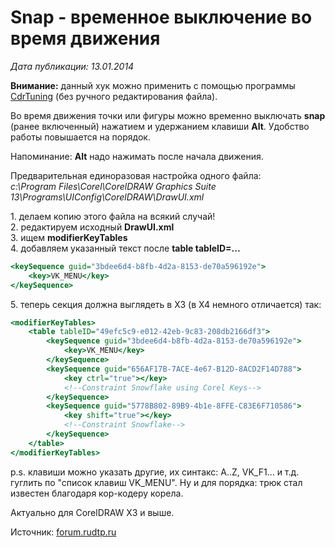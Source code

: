 # Snap - временное выключение во время движения

_Дата публикации: 13.01.2014_

**Внимание:** данный хук можно применить с помощью программы [CdrTuning](http://cdrpro.ru/macros/) (без ручного редактирования файла).

Во время движения точки или фигуры можно временно выключать **snap** (ранее включенный) нажатием и удержанием клавиши **Alt**. Удобство работы повышается на порядок.

Напоминание: **Alt** надо нажимать после начала движения.

Предварительная единоразовая настройка одного файла:  
_c:\Program Files\Corel\CorelDRAW Graphics Suite 13\Programs\UIConfig\CorelDRAW\DrawUI.xml_

1\. делаем копию этого файла на всякий случай!  
2\. редактируем исходный **DrawUI.xml**  
3\. ищем **modifierKeyTables**  
4\. добавляем указанный текст после **table tableID=...**

```xslt
<keySequence guid="3bdee6d4-b8fb-4d2a-8153-de70a596192e">
    <key>VK_MENU</key>
</keySequence>
```

5\. теперь секция должна выглядеть в Х3 (в Х4 немного отличается) так:

```xslt
<modifierKeyTables>
    <table tableID="49efc5c9-e012-42eb-9c83-208db2166df3">
        <keySequence guid="3bdee6d4-b8fb-4d2a-8153-de70a596192e">
            <key>VK_MENU</key>
        </keySequence>
        <keySequence guid="656AF17B-7ACE-4e67-B12D-8ACD2F14D788">
            <key ctrl="true"></key>
            <!--Constraint Snowflake using Corel Keys-->
        </keySequence>
        <keySequence guid="5778B802-89B9-4b1e-8FFE-C83E6F710586">
            <key shift="true"></key>
            <!--Constraint Snowflake-->
        </keySequence>
    </table>
</modifierKeyTables>
```

p.s. клавиши можно указать другие, их синтакс: A..Z, VK_F1... и т.д. гуглить по "список клавиш VK_MENU". Ну и для порядка: трюк стал известен благодаря кор-кодеру корела.

Актуально для CorelDRAW X3 и выше.

Источник: [forum.rudtp.ru](http://forum.rudtp.ru/showthread.php?t=38571&highlight=snap)
